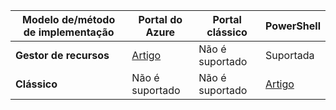 |**Modelo de/método de implementação**| **Portal do Azure** | **Portal clássico** | **PowerShell**|
|---|---|---|---|
| **Gestor de recursos**      |[Artigo](vpn-gateway-howto-multi-site-to-site-resource-manager-portal.md)| Não é suportado | Suportada|
| **Clássico** | Não é suportado | Não é suportado | [Artigo](vpn-gateway-multi-site.md) | 
 